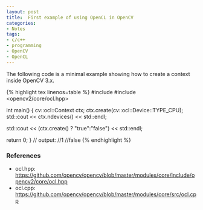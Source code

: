 ```yaml
---
layout: post
title:  First example of using OpenCL in OpenCV
categories:
- Notes
tags:
- c/c++
- programming
- OpenCV
- OpenCL
---
```


The following code is a minimal example showing how to create a context inside OpenCV 3.x.

{% highlight tex linenos=table %}
#include <iostream>
#include <opencv2/core/ocl.hpp>

int main()
{
  cv::ocl::Context ctx;
  ctx.create(cv::ocl::Device::TYPE_CPU);
  std::cout << ctx.ndevices() << std::endl;

  std::cout << (ctx.create() ? "true":"false") << std::endl;

  return 0;
}
// output:
//1
//false
{% endhighlight %}

### References
 - ocl.hpp: <https://github.com/opencv/opencv/blob/master/modules/core/include/opencv2/core/ocl.hpp>
 - ocl.cpp: <https://github.com/opencv/opencv/blob/master/modules/core/src/ocl.cpp>
